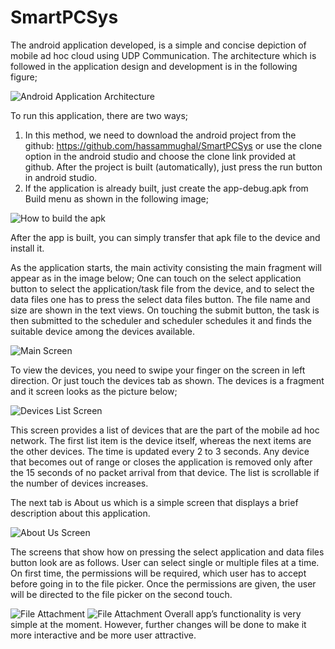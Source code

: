 # SmartPCSys

The android application developed, is a simple and concise depiction of mobile ad hoc cloud using UDP Communication. The architecture which is followed in the application design and development is in the following figure;

![Android Application Architecture](https://github.com/hassammughal/SmartPCSys/blob/master/image.png)

To run this application, there are two ways;
1.	In this method, we need to download the android project from the github: https://github.com/hassammughal/SmartPCSys or use the clone option in the android studio and choose the clone link provided at github. After the project is built (automatically), just press the run button in android studio.
2.	If the application is already built, just create the app-debug.apk from Build menu as shown in the following image;

![How to build the apk](https://github.com/hassammughal/SmartPCSys/blob/master/img1.jpg)

After the app is built, you can simply transfer that apk file to the device and install it.

As the application starts, the main activity consisting the main fragment will appear as in the image below; One can touch on the select application button to select the application/task file from the device, and to select the data files one has to press the select data files button. The file name and size are shown in the text views. On touching the submit button, the task is then submitted to the scheduler and scheduler schedules it and finds the suitable device among the devices available. 

![Main Screen](https://github.com/hassammughal/SmartPCSys/blob/master/img2.jpg)

To view the devices, you need to swipe your finger on the screen in left direction. Or just touch the devices tab as shown. The devices is a fragment and it screen looks as the picture below;

 ![Devices List Screen](https://github.com/hassammughal/SmartPCSys/blob/master/img3.jpg)

This screen provides a list of devices that are the part of the mobile ad hoc network. The first list item is the device itself, whereas the next items are the other devices. The time is updated every 2 to 3 seconds. Any device that becomes out of range or closes the application is removed only after the 15 seconds of no packet arrival from that device. The list is scrollable if the number of devices increases.

The next tab is About us which is a simple screen that displays a brief description about this application.

![About Us Screen](https://github.com/hassammughal/SmartPCSys/blob/master/img4.jpg)


The screens that show how on pressing the select application and data files button look are as follows. User can select single or multiple files at a time.
On first time, the permissions will be required, which user has to accept before going in to the file picker. Once the permissions are given, the user will be directed to the file picker on the second touch.
  
![File Attachment](https://github.com/hassammughal/SmartPCSys/blob/master/img5.jpg)
![File Attachment](https://github.com/hassammughal/SmartPCSys/blob/master/img6.jpg)
	Overall app’s functionality is very simple at the moment. However, further changes will be done to make it more interactive and be more user attractive.

